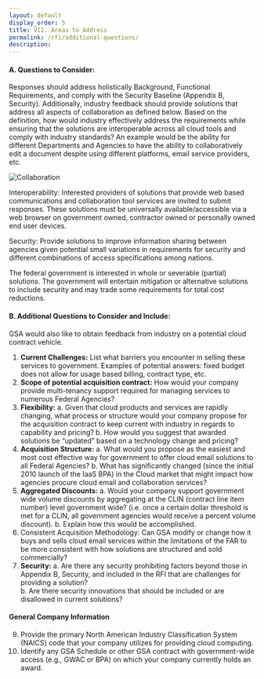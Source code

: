 ```yaml
---
layout: default
display_order: 5
title: VII. Areas to Address
permalink: /rfi/additional-questions/
description:
---
```



#### A.	Questions to Consider:
Responses should address holistically Background, Functional Requirements, and comply with the Security Baseline (Appendix B, Security).  Additionally, industry feedback should provide solutions that address all aspects of collaboration as defined below.  Based on the definition, how would industry effectively address the requirements while ensuring that the solutions are interoperable across all cloud tools and comply with industry standards?  An example would be the ability for different Departments and Agencies to have the ability to collaboratively edit a document despite using different platforms, email service providers, etc.  

![Collaboration]({{https://github.com/ombegov/policy-v2/blob/Collaboration-Tool-Services--RFI}}/assets/img/collaboration.png)

Interoperability:  Interested providers of solutions that provide web based communications and collaboration tool services are invited to submit responses. These solutions must be universally available/accessible via a web browser on government owned, contractor owned or personally owned end user devices. 

Security:   Provide solutions to improve information sharing between agencies given potential small variations in requirements for security and different combinations of access specifications among nations. 

The federal government is interested in whole or severable (partial) solutions. The government will entertain mitigation or alternative solutions to include security and may trade some requirements for total cost reductions.

#### B.	Additional Questions to Consider and Include: 
GSA would also like to obtain feedback from industry on a potential cloud contract vehicle. 

1.	**Current Challenges:**  List what barriers you encounter in selling these services to government. Examples of potential answers: fixed budget does not allow for usage based billing, contract type, etc.
2.	**Scope of potential acquisition contract:** How would your company provide multi-tenancy support required for managing services to numerous Federal Agencies?
3.	**Flexibility:**
	a.	Given that cloud products and services are rapidly changing, what process or structure would your company propose for the acquisition contract to keep current with industry in regards to capability and pricing?
	b.	How would you suggest that awarded solutions be “updated” based on a technology change and pricing?
4.	**Acquisition Structure:** 
	a.	What would you propose as the easiest and most cost effective way for government to offer cloud email solutions to all Federal Agencies?
	b.	What has significantly changed (since the initial 2010 launch of the IaaS BPA) in the Cloud market that might impact how agencies procure cloud email and collaboration services?
5.	**Aggregated Discounts:** 
	a.	Would your company support government wide volume discounts by aggregating at the CLIN (contract line item number) level government wide? (i.e. once a certain dollar threshold is met for a CLIN, all government agencies would receive a percent volume discount). 
	b.	Explain how this would be accomplished.
6.	Consistent Acquisition Methodology: Can GSA modify or change how it buys and sells cloud email services within the limitations of the FAR to be more consistent with how solutions are structured and sold commercially?
7.	**Security:** 
	a.	Are there any security prohibiting factors beyond those in Appendix B, Security, and included in the RFI that are challenges for providing a solution?  
	b.	Are there security innovations that should be included or are disallowed in current solutions?

#### General Company Information

9.	Provide the primary North American Industry Classification System (NAICS) code that your company utilizes for providing cloud computing.
10.	Identify any GSA Schedule or other GSA contract with government-wide access (e.g., GWAC or BPA) on which your company currently holds an award.
